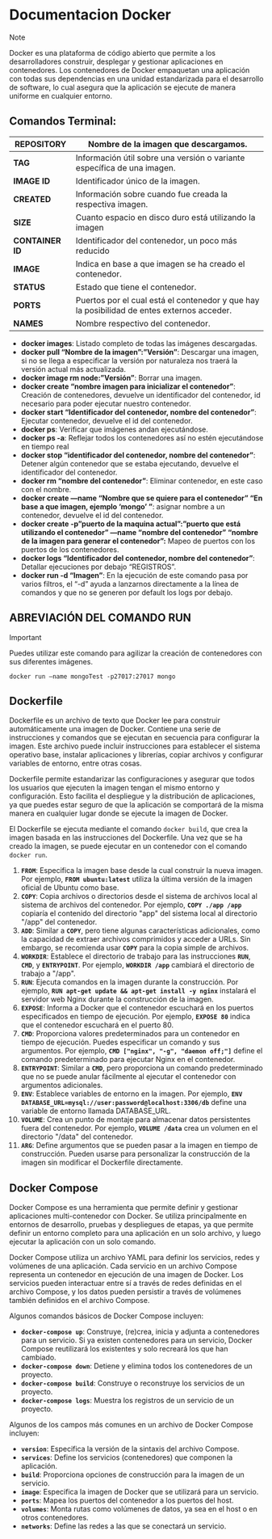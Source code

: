 # **Documentacion Docker**

> [!NOTE]
> Docker es una plataforma de código abierto que permite a los desarrolladores construir, desplegar y gestionar aplicaciones en contenedores. Los contenedores de Docker empaquetan una aplicación con todas sus dependencias en una unidad estandarizada para el desarrollo de software, lo cual asegura que la aplicación se ejecute de manera uniforme en cualquier entorno.

## **Comandos Terminal**:

| **REPOSITORY**   | Nombre de la imagen que descargamos.                                                       |
| ---------------- | ------------------------------------------------------------------------------------------ |
| **TAG**          | Información útil sobre una versión o variante específica de una imagen.                    |
| **IMAGE ID**     | Identificador único de la imagen.                                                          |
| **CREATED**      | Información sobre cuando fue creada la respectiva imagen.                                  |
| **SIZE**         | Cuanto espacio en disco duro está utilizando la imagen                                     |
| **CONTAINER ID** | Identificador del contenedor, un poco más reducido                                         |
| **IMAGE**        | Indica en base a que imagen se ha creado el contenedor.                                    |
| **STATUS**       | Estado que tiene el contenedor.                                                            |
| **PORTS**        | Puertos por el cual está el contenedor y que hay la posibilidad de entes externos acceder. |
| **NAMES**        | Nombre respectivo del contenedor.                                                          |

- **docker images**: Listado completo de todas las imágenes descargadas.
- **docker pull “Nombre de la imagen”:”Versión”**: Descargar una imagen, si no se llega a especificar la versión por naturaleza nos traerá la versión actual más actualizada.
- **docker image rm node:”Versión”**: Borrar una imagen.
- **docker create “nombre imagen para inicializar el contenedor”**: Creación de contenedores, devuelve un identificador del contenedor, id necesario para poder ejecutar nuestro contenedor.
- **docker start “Identificador del contenedor, nombre del contenedor”**: Ejecutar contenedor, devuelve el id del contenedor.
- **docker ps**: Verificar que imágenes andan ejecutándose.
- **docker ps -a**: Reflejar todos los contenedores así no estén ejecutándose en tiempo real
- **docker stop “identificador del contenedor, nombre del contenedor”**: Detener algún contenedor que se estaba ejecutando, devuelve el identificador del contenedor.
- **docker rm “nombre del contenedor”**: Eliminar contenedor, en este caso con el nombre.
- **docker create —name “Nombre que se quiere para el contenedor” “En base a que imagen, ejemplo ‘mongo’ ”**: asignar nombre a un contenedor, devuelve el id del contenedor.
- **docker create -p”puerto de la maquina actual”:”puerto que está utilizando el contenedor” —name “nombre del contenedor” “nombre de la imagen para generar el contenedor”:** Mapeo de puertos con los puertos de los contenedores.
- **docker logs “Identificador del contenedor, nombre del contenedor”**: Detallar ejecuciones por debajo “REGISTROS”.
- **docker run -d “Imagen”**: En la ejecución de este comando pasa por varios filtros, el “-d” ayuda a lanzarnos directamente a la línea de comandos y que no se generen por default los logs por debajo.

## **ABREVIACIÓN DEL COMANDO RUN**

> [!IMPORTANT]
> Puedes utilizar este comando para agilizar la creación de contenedores con sus diferentes imágenes.
>
> ```docker
> docker run —name mongoTest -p27017:27017 mongo
> ```

## **Dockerfile**

Dockerfile es un archivo de texto que Docker lee para construir automáticamente una imagen de Docker. Contiene una serie de instrucciones y comandos que se ejecutan en secuencia para configurar la imagen. Este archivo puede incluir instrucciones para establecer el sistema operativo base, instalar aplicaciones y librerías, copiar archivos y configurar variables de entorno, entre otras cosas.

Dockerfile permite estandarizar las configuraciones y asegurar que todos los usuarios que ejecuten la imagen tengan el mismo entorno y configuración. Esto facilita el despliegue y la distribución de aplicaciones, ya que puedes estar seguro de que la aplicación se comportará de la misma manera en cualquier lugar donde se ejecute la imagen de Docker.

El Dockerfile se ejecuta mediante el comando `docker build`, que crea la imagen basada en las instrucciones del Dockerfile. Una vez que se ha creado la imagen, se puede ejecutar en un contenedor con el comando `docker run`.

1. **`FROM`**: Especifica la imagen base desde la cual construir la nueva imagen. Por ejemplo, **`FROM ubuntu:latest`** utiliza la última versión de la imagen oficial de Ubuntu como base.
2. **`COPY`**: Copia archivos o directorios desde el sistema de archivos local al sistema de archivos del contenedor. Por ejemplo, **`COPY ./app /app`** copiaría el contenido del directorio "app" del sistema local al directorio "/app" del contenedor.
3. **`ADD`**: Similar a **`COPY`**, pero tiene algunas características adicionales, como la capacidad de extraer archivos comprimidos y acceder a URLs. Sin embargo, se recomienda usar **`COPY`** para la copia simple de archivos.
4. **`WORKDIR`**: Establece el directorio de trabajo para las instrucciones **`RUN`**, **`CMD`**, y **`ENTRYPOINT`**. Por ejemplo, **`WORKDIR /app`** cambiará el directorio de trabajo a "/app".
5. **`RUN`**: Ejecuta comandos en la imagen durante la construcción. Por ejemplo, **`RUN apt-get update && apt-get install -y nginx`** instalará el servidor web Nginx durante la construcción de la imagen.
6. **`EXPOSE`**: Informa a Docker que el contenedor escuchará en los puertos especificados en tiempo de ejecución. Por ejemplo, **`EXPOSE 80`** indica que el contenedor escuchará en el puerto 80.
7. **`CMD`**: Proporciona valores predeterminados para un contenedor en tiempo de ejecución. Puedes especificar un comando y sus argumentos. Por ejemplo, **`CMD ["nginx", "-g", "daemon off;"]`** define el comando predeterminado para ejecutar Nginx en el contenedor.
8. **`ENTRYPOINT`**: Similar a **`CMD`**, pero proporciona un comando predeterminado que no se puede anular fácilmente al ejecutar el contenedor con argumentos adicionales.
9. **`ENV`**: Establece variables de entorno en la imagen. Por ejemplo, **`ENV DATABASE_URL=mysql://user:password@localhost:3306/db`** define una variable de entorno llamada DATABASE_URL.
10. **`VOLUME`**: Crea un punto de montaje para almacenar datos persistentes fuera del contenedor. Por ejemplo, **`VOLUME /data`** crea un volumen en el directorio "/data" del contenedor.
11. **`ARG`**: Define argumentos que se pueden pasar a la imagen en tiempo de construcción. Pueden usarse para personalizar la construcción de la imagen sin modificar el Dockerfile directamente.


## **Docker Compose**

Docker Compose es una herramienta que permite definir y gestionar aplicaciones multi-contenedor con Docker. Se utiliza principalmente en entornos de desarrollo, pruebas y despliegues de etapas, ya que permite definir un entorno completo para una aplicación en un solo archivo, y luego ejecutar la aplicación con un solo comando.

Docker Compose utiliza un archivo YAML para definir los servicios, redes y volúmenes de una aplicación. Cada servicio en un archivo Compose representa un contenedor en ejecución de una imagen de Docker. Los servicios pueden interactuar entre sí a través de redes definidas en el archivo Compose, y los datos pueden persistir a través de volúmenes también definidos en el archivo Compose.

Algunos comandos básicos de Docker Compose incluyen:

- **`docker-compose up`**: Construye, (re)crea, inicia y adjunta a contenedores para un servicio. Si ya existen contenedores para un servicio, Docker Compose reutilizará los existentes y solo recreará los que han cambiado.
- **`docker-compose down`**: Detiene y elimina todos los contenedores de un proyecto.
- **`docker-compose build`**: Construye o reconstruye los servicios de un proyecto.
- **`docker-compose logs`**: Muestra los registros de un servicio de un proyecto.

Algunos de los campos más comunes en un archivo de Docker Compose incluyen:

- **`version`**: Especifica la versión de la sintaxis del archivo Compose.
- **`services`**: Define los servicios (contenedores) que componen la aplicación.
- **`build`**: Proporciona opciones de construcción para la imagen de un servicio.
- **`image`**: Especifica la imagen de Docker que se utilizará para un servicio.
- **`ports`**: Mapea los puertos del contenedor a los puertos del host.
- **`volumes`**: Monta rutas como volúmenes de datos, ya sea en el host o en otros contenedores.
- **`networks`**: Define las redes a las que se conectará un servicio.